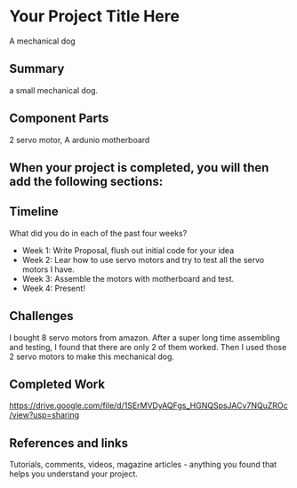 # Your Project Title Here

A mechanical dog

## Summary

a small mechanical dog.

## Component Parts

2 servo motor, A ardunio motherboard

## When your project is completed, you will then add the following sections:

## Timeline

What did you do in each of the past four weeks?

- Week 1: Write Proposal, flush out initial code for your idea
- Week 2: Lear how to use servo motors and try to test all the servo motors I have.
- Week 3: Assemble the motors with motherboard and test.
- Week 4: Present!
 
## Challenges

I bought 8 servo motors from amazon. After a super long time assembling and testing, I found that there are only 2 of them worked. Then I used those 2 servo motors to make this mechanical dog.

## Completed Work

https://drive.google.com/file/d/1SErMVDyAQFgs_HGNQSpsJACv7NQuZROc/view?usp=sharing

## References and links

Tutorials, comments, videos, magazine articles - anything you found that helps you understand your project.
